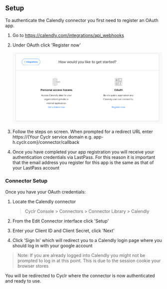 
## Setup

To authenticate the Calendly connector you first need to register an OAuth app.

1. Go to <https://calendly.com/integrations/api_webhooks>

2. Under OAuth click 'Register now'

   ![calendly oauth setup](./images/calendly_1.png)

3. Follow the steps on screen. When prompted for a redirect URL enter https://{Your Cyclr service domain e.g. <span>app-h.cyclr.</span>com}/connector/callback

4. Once you have completed your app registration you will receive your authentication credentials via LastPass. For this reason it is important that the email address you register for this app is the same as that of your LastPass account

### Connector Setup

Once you have your OAuth credentials:

1. Locate the Calendly connector

   > Cyclr Console > Connectors > Connector Library > Calendly

2. From the Edit Connector interface click 'Setup'

3. Enter your Client ID and Client Secret, click 'Next'

4. Click 'Sign In' which will redirect you to a Calendly login page where you should log in with your google account

> Note: If you are already logged into Calendly you might not be prompted to log in at this point. This is due to the session cookie your browser stores

You will be redirected to Cyclr where the connector is now authenticated and ready to use.
